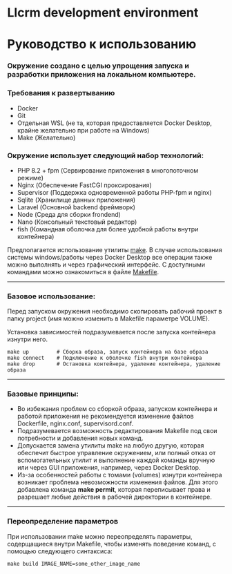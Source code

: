 # Llcrm development environment
# Руководство к использованию

### Окружение создано с целью упрощения запуска и разработки приложения на локальном компьютере.

### Требования к развертыванию
- Docker
- Git
- Отдельная WSL (не та, которая предоставляется Docker Desktop, крайне желательно при работе на Windows)
- Make (Желательно)

### Окружение использует следующий набор технологий:
- PHP 8.2 + fpm (Сервирование приложения в многопоточном режиме)
- Nginx (Обеспечение FastCGI проксирования)
- Supervisor (Поддержка одновременной работы PHP-fpm и nginx)
- Sqlite (Хранилище данных приложения)
- Laravel (Основной backend фреймворк)
- Node (Среда для сборки frondend)
- Nano (Консольный текстовый редактор)
- fish (Командная оболочка для более удобной работы внутри контейнера)

Предполагается использование утилиты [make](https://ru.wikipedia.org/wiki/Make). В случае использования системы windows/работы через Docker Desktop все операции также можно выполнять и через графический интерфейс. С доступными командами можно ознакомиться в файле [Makefile](Makefile).

---
### Базовое использование:
Перед запуском окружения необходимо скопировать рабочий проект в папку project (имя можно изменить в Makefile параметре VOLUME).

Установка зависимостей подразумевается после запуска контейнера изнутри него.
```shell
make up         # Сборка образа, запуск контейнера на базе образа   
make connect    # Подключение к оболочке fish внутри контейнера
make drop       # Остановка контейнера, удаление контейнера, удаление образа
```
---

### Базовые принципы:
- Во избежания проблем со сборкой образа, запуском контейнера и работой приложения не рекомендуется изменение файлов Dockerfile, nginx.conf, supervisord.conf.
- Подразумевается возможность редактирования Makefile под свои потребности и добавления новых команд.
- Допускается замена утилиты make на любую другую, которая обеспечит быстрое управление окружением, или полный отказ от вспомогательных утилит и выполнение каждой команды вручную или через GUI приложения, например, через Docker Desktop.
- Из-за особенностей работы с томами (volumes) изнутри контейнера возникает проблема невозможности изменения файлов. Для этого добавлена команда **make permit**, которая переписывает права и разрешает любые действия в рабочей директории в контейнере.
---

### Переопределение параметров
При использовании make можно переопределять параметры, содерщащиеся внутри Makefile, чтобы изменять поведение команд, с помощью следующего синтаксиса:
```shell
make build IMAGE_NAME=some_other_image_name
```

